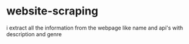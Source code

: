 # website-scraping
i extract all the information from the webpage like name and api's with description and genre 
